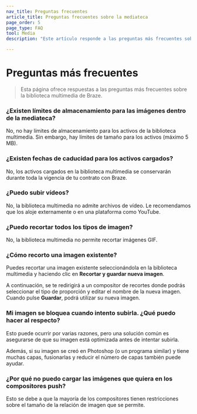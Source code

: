 ```yaml
---
nav_title: Preguntas frecuentes
article_title: Preguntas frecuentes sobre la mediateca
page_order: 5
page_type: FAQ
tool: Media
description: "Este artículo responde a las preguntas más frecuentes sobre la biblioteca multimedia de Braze."

---
```


# Preguntas más frecuentes

> Esta página ofrece respuestas a las preguntas más frecuentes sobre la biblioteca multimedia de Braze.

### ¿Existen límites de almacenamiento para las imágenes dentro de la mediateca?

No, no hay límites de almacenamiento para los activos de la biblioteca multimedia. Sin embargo, hay límites de tamaño para los activos (máximo 5 MB).

### ¿Existen fechas de caducidad para los activos cargados?

No, los activos cargados en la biblioteca multimedia se conservarán durante toda la vigencia de tu contrato con Braze.

### ¿Puedo subir vídeos?

No, la biblioteca multimedia no admite archivos de vídeo. Le recomendamos que los aloje externamente o en una plataforma como YouTube.

### ¿Puedo recortar todos los tipos de imagen?

No, la biblioteca multimedia no permite recortar imágenes GIF.

### ¿Cómo recorto una imagen existente?

Puedes recortar una imagen existente seleccionándola en la biblioteca multimedia y haciendo clic en **Recortar y guardar nueva imagen**. 



A continuación, se te redirigirá a un compositor de recortes donde podrás seleccionar el tipo de proporción y editar el nombre de la nueva imagen. Cuando pulse **Guardar**, podrá utilizar su nueva imagen.



### Mi imagen se bloquea cuando intento subirla. ¿Qué puedo hacer al respecto?

Esto puede ocurrir por varias razones, pero una solución común es asegurarse de que su imagen está optimizada antes de intentar subirla. 

Además, si su imagen se creó en Photoshop (o un programa similar) y tiene muchas capas, fusionarlas y reducir el número de capas también puede ayudar.

### ¿Por qué no puedo cargar las imágenes que quiera en los compositores push?

Esto se debe a que la mayoría de los compositores tienen restricciones sobre el tamaño de la relación de imagen que se permite.

